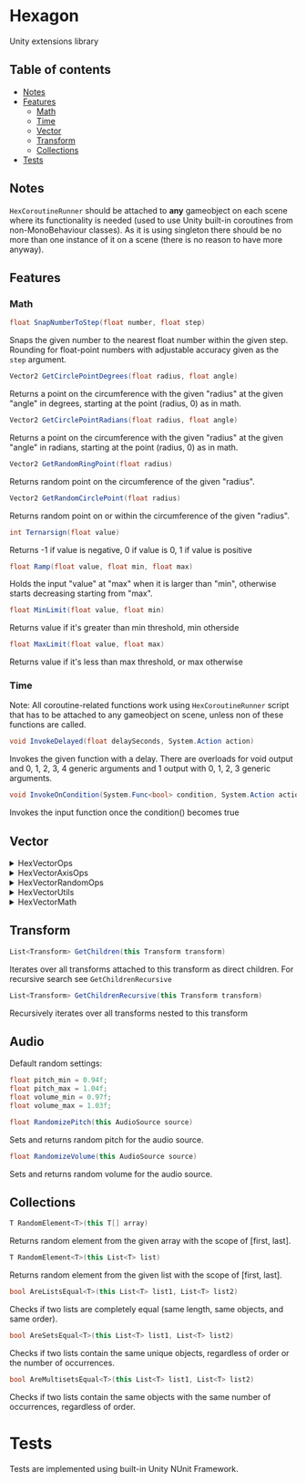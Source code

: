 # Hexagon

Unity extensions library

## Table of contents

- [Notes](#Notes)
- [Features](#Features)
    * [Math](#Math)
    * [Time](#Time)
    * [Vector](#Vector)
    * [Transform](#Transform)
    * [Collections](#Collections)
- [Tests](#Tests)

## Notes

```HexCoroutineRunner``` should be attached to **any** gameobject on each scene where its functionality is needed (used to use Unity built-in coroutines from non-MonoBehaviour classes). As it is using singleton there should be no more than one instance of it on a scene (there is no reason to have more anyway).

## Features

### Math

```csharp 
float SnapNumberToStep(float number, float step)
```
Snaps the given number to the nearest float number within the given step. Rounding for float-point numbers with adjustable accuracy given as the ```step``` argument.

```csharp
Vector2 GetCirclePointDegrees(float radius, float angle)
```
Returns a point on the circumference with the given "radius" at the given "angle" in degrees, starting at the point (radius, 0) as in math.

```csharp
Vector2 GetCirclePointRadians(float radius, float angle)
```
Returns a point on the circumference with the given "radius" at the given "angle" in radians, starting at the point (radius, 0) as in math.

```csharp
Vector2 GetRandomRingPoint(float radius)
```
Returns random point on the circumference of the given "radius".

```csharp
Vector2 GetRandomCirclePoint(float radius)
```
Returns random point on or within the circumference of the given "radius".

```csharp
int Ternarsign(float value)
```
Returns -1 if value is negative, 0 if value is 0, 1 if value is positive

```csharp
float Ramp(float value, float min, float max)
```
Holds the input "value" at "max" when it is larger than "min", otherwise starts decreasing starting from "max".

```csharp
float MinLimit(float value, float min)
```
Returns value if it's greater than min threshold, min otherside

```csharp
float MaxLimit(float value, float max)
```
Returns value if it's less than max threshold, or max otherwise

### Time

Note: All coroutine-related functions work using ```HexCoroutineRunner``` script that has to be attached to any gameobject on scene, unless non of these functions are called.

```csharp
void InvokeDelayed(float delaySeconds, System.Action action)
```
Invokes the given function with a delay. There are overloads for void output and 0, 1, 2, 3, 4 generic arguments and 1 output with 0, 1, 2, 3 generic arguments.

```csharp
void InvokeOnCondition(System.Func<bool> condition, System.Action action)
```
Invokes the input function once the condition() becomes true

## Vector

<details>
<summary>HexVectorOps</summary>

### Overview
These functions perform element-wise arithmetic operations on vectors - multiplication, division, and taking absolute values. They work on `Vector3`, `Vector3Int`, `Vector2`, and `Vector2Int` types.

### Multiply (Element-wise)
```csharp
Vector3 Multiply(this Vector3 a, Vector3 b)
Vector3Int Multiply(this Vector3Int a, Vector3Int b)
Vector2 Multiply(this Vector2 a, Vector2 b)
Vector2Int Multiply(this Vector2Int a, Vector2Int b)
```
Multiplies each component of the first vector by the corresponding component of the second vector, returning a new vector with the result.

### Divide (Element-wise)
```csharp
Vector3 Divide(this Vector3 a, Vector3 b)
Vector3Int Divide(this Vector3Int a, Vector3Int b)
Vector2 Divide(this Vector2 a, Vector2 b)
Vector2Int Divide(this Vector2Int a, Vector2Int b)
```
Divides each component of the first vector by the corresponding component of the second vector, returning a new vector with the result.  
> **Remarks:** Not safe from division by zero

### Abs (Per component)
```csharp
Vector3 Abs(this Vector3 vector)
Vector3Int Abs(this Vector3Int vector)
Vector2 Abs(this Vector2 vector)
Vector2Int Abs(this Vector2Int vector)
```
Returns a new vector where each component is the absolute value of the corresponding component in the original vector.

</details>

<details>
<summary>HexVectorAxisOps</summary>

### Overview
These functions allow inline manipulation of individual components of vectors. They provide a way to set values for individual axes (X, Y, Z).

### Set Axis Value
```csharp
void SetX(this ref Vector3 vector, float x)
void SetY(this ref Vector3 vector, float y)
void SetZ(this ref Vector3 vector, float z)
void SetX(this ref Vector3Int vector, int x)
void SetY(this ref Vector3Int vector, int y)
void SetZ(this ref Vector3Int vector, int z)
void SetX(this ref Vector2 vector, float x)
void SetY(this ref Vector2 vector, float y)
void SetX(this ref Vector2Int vector, int x)
void SetY(this ref Vector2Int vector, int y)
```
Directly modify a specific component (X, Y, or Z) of the given vector.

### With Axis Value
```csharp
Vector3 WithX(this Vector3 vector, float x)
Vector3 WithY(this Vector3 vector, float y)
Vector3 WithZ(this Vector3 vector, float z)
Vector3Int WithX(this Vector3Int vector, int x)
Vector3Int WithY(this Vector3Int vector, int y)
Vector3Int WithZ(this Vector3Int vector, int z)
Vector2 WithX(this Vector2 vector, float x)
Vector2 WithY(this Vector2 vector, float y)
Vector2Int WithX(this Vector2Int vector, int x)
Vector2Int WithY(this Vector2Int vector, int y)
```
Create a new vector where the specified component is replaced with the given value, keeping the original vector object unchanged.

### Null Z
```csharp
Vector3 NullZ(this Vector3 vector)
```
A shortcut for ```WithZ(0)```

</details>

<details>
<summary>HexVectorRandomOps</summary>

### Random Vectors
```csharp
Vector3 Random3D()
Vector2 Random2D()
```
Generates a random vector where each component is a random float value between -1 and 1.

</details>

<details>
<summary>HexVectorUtils</summary>

### Conversion
```csharp
Color VectorToColor(this Vector3 vector, float a = 1.0f)
Vector3 ColorToVector(this Color color)
Vector2 ConvertTo2D(this Vector3 vector3)
Vector2 ConvertTo2D(this Vector2Int vector2Int)
Vector3 ConvertTo3D(this Vector2 vector2)
Vector3 ConvertTo3D(this Vector3Int vector3Int)
```
- `VectorToColor`: Converts a `Vector3` to a `Color`, mapping the vector's components to RGB channels, and optionally setting the alpha channel.
- `ColorToVector`: Converts a `Color` back to a `Vector3`, using the RGB values.

```csharp
Vector2Int RoundToInt(this Vector2 vector2)
Vector3Int RoundToInt(this Vector3 vector3)
Vector2Int CeilToInt(this Vector2 vector2)
Vector3Int CeilToInt(this Vector3 vector3)
Vector2Int FloorToInt(this Vector2 vector2)
Vector3Int FloorToInt(this Vector3 vector3)
```
Convert VectorN to VectorNInt

### Distance Calculation
```csharp
float SqrDistance(this Vector2 a, Vector2 b)
float SqrDistance(this Vector2Int a, Vector2Int b)
float SqrDistance(this Vector3 a, Vector3 b)
float SqrDistance(this Vector3Int a, Vector3Int b)
float SqrDistanceXY(this Vector3 a, Vector3 b)
```
Calculates the squared distance between two vectors. `SqrDistanceXY` calculates squared distance on XY plane.

### Comparison
```csharp
bool NearlyEquals(this Vector3 a, Vector3 b, double inaccuracy = 1.0E-7)
bool NearlyEquals(this Vector2 a, Vector2 b, double inaccuracy = 1.0E-7)
```
Checks if two vectors are nearly equal, allowing for a small tolerance (inaccuracy) to account for floating-point precision errors.

### Rotation
```csharp
Vector2 Rotate(this Vector2 vector, float degrees)
```
Rotates the given ```Vector2``` by the given degree and returns the result without changing original vector.

</details>

<details>
<summary>HexVectorMath</summary>

```csharp
Vector2 Clamp01(this Vector2 vector)
```
Clamps the given ```Vector2``` to 0.0 - 1.0 range

```csharp
Vector3 Clamp01(this Vector3 vector)
```
Clamps the given ```Vector3``` to 0.0 - 1.0 range

</details>

## Transform

```csharp
List<Transform> GetChildren(this Transform transform)
```
Iterates over all transforms attached to this transform as direct children. For recursive search see ```GetChildrenRecursive```

```csharp
List<Transform> GetChildrenRecursive(this Transform transform)
```
Recursively iterates over all transforms nested to this transform

## Audio

Default random settings:
```csharp
float pitch_min = 0.94f;
float pitch_max = 1.04f;
float volume_min = 0.97f;
float volume_max = 1.03f;
```

```csharp
float RandomizePitch(this AudioSource source)
```
Sets and returns random pitch for the audio source.

```csharp
float RandomizeVolume(this AudioSource source)
```
Sets and returns random volume for the audio source.

## Collections

```csharp
T RandomElement<T>(this T[] array)
```
Returns random element from the given array with the scope of [first, last].

```csharp
T RandomElement<T>(this List<T> list)
```
Returns random element from the given list with the scope of [first, last].

```csharp
bool AreListsEqual<T>(this List<T> list1, List<T> list2)
```
Checks if two lists are completely equal (same length, same objects, and same order).

```csharp
bool AreSetsEqual<T>(this List<T> list1, List<T> list2)
```
Checks if two lists contain the same unique objects, regardless of order or the number of occurrences.

```csharp
bool AreMultisetsEqual<T>(this List<T> list1, List<T> list2)
```
Checks if two lists contain the same objects with the same number of occurrences, regardless of order.

# Tests

Tests are implemented using built-in Unity NUnit Framework.